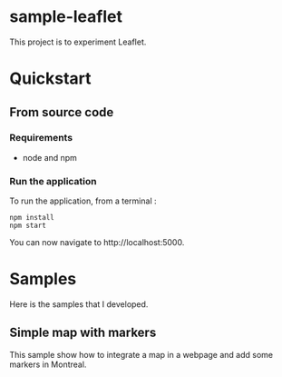 # sample-leaflet

This project is to experiment Leaflet.

# Quickstart

## From source code

### Requirements

- node and npm

### Run the application

To run the application, from a terminal :

    npm install
    npm start

You can now navigate to http://localhost:5000.

# Samples

Here is the samples that I developed.

## Simple map with markers

This sample show how to integrate a map in a webpage and add some markers in Montreal.


